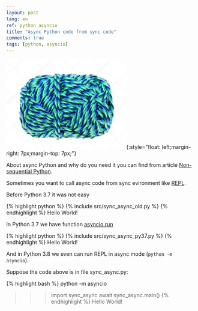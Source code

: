 ```yaml
---
layout: post
lang: en
ref: python_asyncio
title: "Async Python code from sync code"
comments: true
tags: [python, asyncio]
---
```

![](/images/wool-yarn.jpg){:style="float: left;margin-right: 7px;margin-top: 7px;"}

About async Python and why do you need it you can find from
article [Non-sequential Python](https://sorokin.engineer/posts/en/python_async.html).

Sometimes you want to call async code from sync evironment like [REPL](https://en.wikipedia.org/wiki/Read%E2%80%93eval%E2%80%93print_loop).

Before Python 3.7 it was not easy

{% highlight python %}
{% include src/sync_async_old.py %}
{% endhighlight %}
    Hello World!

In Python 3.7 we have function [asyncio.run](https://docs.python.org/3/library/asyncio-task.html#asyncio.run)

{% highlight python %}
{% include src/sync_async_py37.py %}
{% endhighlight %}
    Hello World!

And in Python 3.8 we even can run REPL in async mode (`python -m asyncio`).

Suppose the code above is in file sync_async.py:

{% highlight bash %}
python -m asyncio
>>> import sync_async
>>> await sync_async.main()
{% endhighlight %}
    Hello World!